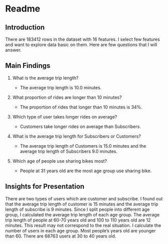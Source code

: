 # Readme
## Introduction

There are 183412 rows in the dataset with 16 features. I select few features and want to explore data basic on them. Here are few questions that I will answer.

## Main Findings

1. What is the average trip length?

	- The average trip length is 10.0 minutes.

2. What proportion of rides are longer than 10 minutes?

	- The proportion of rides that longer than 10 minutes is 34%.

3. Which type of user takes longer rides on average?

	- Customers take longer rides on average than Subscribers.

4. What is the average trip length for Subscribers or Customers?

	- The average trip length of Customers is 15.0 minutes and the average trip length of Subscribers 9.0 minutes.

5. Which age of people use sharing bikes most?

	- People at 31 years old are the most age group use sharing bike.

## Insights for Presentation

There are two types of users which are customer and subscribe. I found out that the average trip length of customer is 15 minutes and the average trip length of subscribe is 9 minutes. Since I split people into different age group, I calculated the average trip length of each age group. The average trip length of people at 60-70 years old and 100 to 110 years old are 12 minutes. This result may not correspond to the real situation. I calculate the number of users in each age group. Most people’s years old are younger than 60. There are 68763 users at 30 to 40 years old.